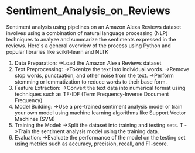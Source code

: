 # Sentiment_Analysis_on_Reviews
Sentiment analysis using pipelines on an Amazon Alexa Reviews dataset involves using a combination of natural language processing (NLP) techniques to analyze and summarize the sentiments expressed in the reviews. Here's a general overview of the process using Python and popular libraries like scikit-learn and NLTK
1. Data Preparation:
   ->Load the Amazon Alexa Reviews dataset
2. Text Preprocessing:
   ->Tokenize the text into individual words.
   ->Remove stop words, punctuation, and other noise from the text.
   ->Perform stemming or lemmatization to reduce words to their base form.
3. Feature Extraction:
   ->Convert the text data into numerical format using techniques such as TF-IDF (Term Frequency-Inverse Document Frequency)
4. Model Building:
   ->Use a pre-trained sentiment analysis model or train your own model using machine learning algorithms like Support Vector Machines (SVM)
5. Training the Model:
   ->Split the dataset into training and testing sets.
T  ->Train the sentiment analysis model using the training data.
6. Evaluation:
   ->Evaluate the performance of the model on the testing set using metrics such as accuracy, precision, recall, and F1-score.
